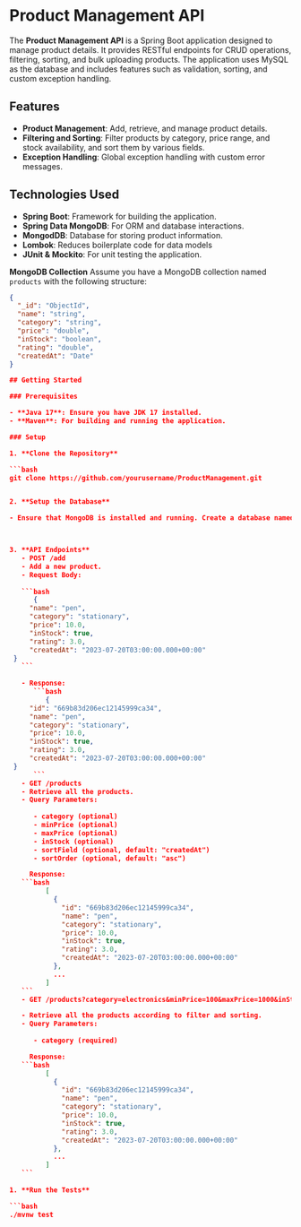 # Product Management API

The **Product Management API** is a Spring Boot application designed to manage product details. It provides RESTful endpoints for CRUD operations, filtering, sorting, and bulk uploading products. The application uses MySQL as the database and includes features such as validation, sorting, and custom exception handling.

## Features

- **Product Management**: Add, retrieve, and manage product details.
- **Filtering and Sorting**: Filter products by category, price range, and stock availability, and sort them by various fields.
- **Exception Handling**: Global exception handling with custom error messages.

## Technologies Used
- **Spring Boot**: Framework for building the application.
- **Spring Data MongoDB**: For ORM and database interactions.
- **MongodDB**: Database for storing product information.
- **Lombok**: Reduces boilerplate code for data models
- **JUnit & Mockito**: For unit testing the application.

**MongoDB Collection**
   Assume you have a MongoDB collection named `products` with the following structure:
   ```json
   {
     "_id": "ObjectId",
     "name": "string",
     "category": "string",
     "price": "double",
     "inStock": "boolean",
     "rating": "double",
     "createdAt": "Date"
   }

## Getting Started

### Prerequisites

- **Java 17**: Ensure you have JDK 17 installed.
- **Maven**: For building and running the application.

### Setup

1. **Clone the Repository**

   ```bash
   git clone https://github.com/yourusername/ProductManagement.git

   
2. **Setup the Database**

   - Ensure that MongoDB is installed and running. Create a database named products.

   

3. **API Endpoints**
      - POST /add
      - Add a new product.
      - Request Body:
        
      ```bash
         {
        "name": "pen",
        "category": "stationary",
        "price": 10.0,
        "inStock": true,
        "rating": 3.0,
        "createdAt": "2023-07-20T03:00:00.000+00:00"
    }
      ```
     
      - Response:
         ```bash
            {
        "id": "669b83d206ec12145999ca34",
        "name": "pen",
        "category": "stationary",
        "price": 10.0,
        "inStock": true,
        "rating": 3.0,
        "createdAt": "2023-07-20T03:00:00.000+00:00"
    }
         ```
      - GET /products
      - Retrieve all the products.
      - Query Parameters:
        
         - category (optional)
         - minPrice (optional)
         - maxPrice (optional)
         - inStock (optional)
         - sortField (optional, default: "createdAt")
         - sortOrder (optional, default: "asc")

        Response:
      ```bash
            [
              {
                "id": "669b83d206ec12145999ca34",
                "name": "pen",
                "category": "stationary",
                "price": 10.0,
                "inStock": true,
                "rating": 3.0,
                "createdAt": "2023-07-20T03:00:00.000+00:00"
              },
              ...
            ]
      ```
      - GET /products?category=electronics&minPrice=100&maxPrice=1000&inStock=true&sortField=price&sortOrder=asc

      - Retrieve all the products according to filter and sorting.
      - Query Parameters:
        
         - category (required)

        Response:
      ```bash
            [
              {
                "id": "669b83d206ec12145999ca34",
                "name": "pen",
                "category": "stationary",
                "price": 10.0,
                "inStock": true,
                "rating": 3.0,
                "createdAt": "2023-07-20T03:00:00.000+00:00"
              },
              ...
            ]
      ```
     
1. **Run the Tests**

   ```bash
   ./mvnw test
   ```
